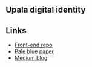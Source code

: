 ## Upala digital identity


## Links 
- [Front-end repo](https://github.com/porobov/upala-front)
- [Pale blue paper](https://upala-docs.readthedocs.io/en/latest/)
- [Medium blog](https://medium.com/six-degrees-of-separation/)

